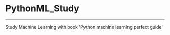 # PythonML_Study
----------

Study Machine Learning with book 'Python machine learning perfect guide'  
